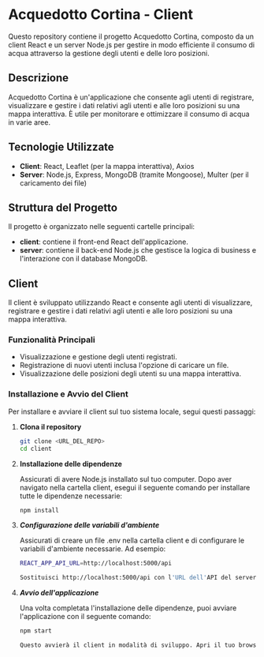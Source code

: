 # Acquedotto Cortina - Client

Questo repository contiene il progetto Acquedotto Cortina, composto da un client React e un server Node.js per gestire in modo efficiente il consumo di acqua attraverso la gestione degli utenti e delle loro posizioni.

## Descrizione

Acquedotto Cortina è un'applicazione che consente agli utenti di registrare, visualizzare e gestire i dati relativi agli utenti e alle loro posizioni su una mappa interattiva. È utile per monitorare e ottimizzare il consumo di acqua in varie aree.

## Tecnologie Utilizzate

- **Client**: React, Leaflet (per la mappa interattiva), Axios
- **Server**: Node.js, Express, MongoDB (tramite Mongoose), Multer (per il caricamento dei file)

## Struttura del Progetto

Il progetto è organizzato nelle seguenti cartelle principali:

- **client**: contiene il front-end React dell'applicazione.
- **server**: contiene il back-end Node.js che gestisce la logica di business e l'interazione con il database MongoDB.

## Client

Il client è sviluppato utilizzando React e consente agli utenti di visualizzare, registrare e gestire i dati relativi agli utenti e alle loro posizioni su una mappa interattiva.

### Funzionalità Principali

- Visualizzazione e gestione degli utenti registrati.
- Registrazione di nuovi utenti inclusa l'opzione di caricare un file.
- Visualizzazione delle posizioni degli utenti su una mappa interattiva.

### Installazione e Avvio del Client

Per installare e avviare il client sul tuo sistema locale, segui questi passaggi:

1. **Clona il repository**

   ```bash
   git clone <URL_DEL_REPO>
   cd client
   
2. **Installazione delle dipendenze**

    Assicurati di avere Node.js installato sul tuo computer. Dopo aver navigato nella cartella client, esegui il seguente comando per installare tutte le dipendenze necessarie:

    ```bash
    npm install

3. ***Configurazione delle variabili d'ambiente***

    Assicurati di creare un file .env nella cartella client e di configurare le variabili d'ambiente necessarie. Ad esempio:

    ```bash
    REACT_APP_API_URL=http://localhost:5000/api

    Sostituisci http://localhost:5000/api con l'URL dell'API del server se è diverso.

4. ***Avvio dell'applicazione***

    Una volta completata l'installazione delle dipendenze, puoi avviare l'applicazione con il seguente comando:

    ```bash
    npm start

    Questo avvierà il client in modalità di sviluppo. Apri il tuo browser e vai a http://localhost:3000 per visualizzare l'applicazione.
